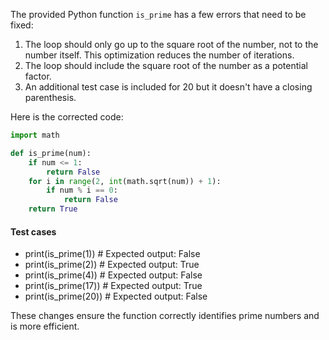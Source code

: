 The provided Python function `is_prime` has a few errors that need to be fixed:

1. The loop should only go up to the square root of the number, not to the number itself. This optimization reduces the number of iterations.
2. The loop should include the square root of the number as a potential factor.
3. An additional test case is included for 20 but it doesn't have a closing parenthesis.

Here is the corrected code:

```python
import math

def is_prime(num):
    if num <= 1:
        return False
    for i in range(2, int(math.sqrt(num)) + 1):
        if num % i == 0:
            return False
    return True
```

#### Test cases
- print(is_prime(1))  # Expected output: False
- print(is_prime(2))  # Expected output: True
- print(is_prime(4))  # Expected output: False
- print(is_prime(17))  # Expected output: True
- print(is_prime(20))  # Expected output: False

These changes ensure the function correctly identifies prime numbers and is more efficient.

